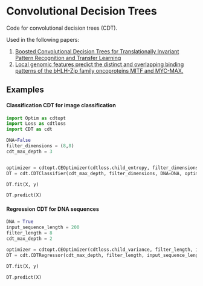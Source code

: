 # Convolutional Decision Trees

Code for convolutional decision trees (CDT).

Used in the following papers:
1. [Boosted Convolutional Decision Trees for Translationally Invariant Pattern Recognition and Transfer Learning](http://www.ccsenet.org/journal/index.php/ijsp/article/view/0/38163)
2. [Local genomic features predict the distinct and overlapping binding patterns of the bHLH-Zip family oncoproteins MITF and MYC-MAX.](https://www.ncbi.nlm.nih.gov/pubmed/30548162)


## Examples

#### Classification CDT for image classification
```python
import Optim as cdtopt
import Loss as cdtloss
import CDT as cdt

DNA=False
filter_dimensions = (8,8)
cdt_max_depth = 3


optimizer = cdtopt.CEOptimizer(cdtloss.child_entropy, filter_dimensions, DNA=DNA)
DT = cdt.CDTClassifier(cdt_max_depth, filter_dimensions, DNA=DNA, optimizer=optimizer)

DT.fit(X, y)

DT.predict(X)
```


#### Regression CDT for DNA sequences
```python
DNA = True
input_sequence_length = 200
filter_length = 8
cdt_max_depth = 2

optimizer = cdtopt.CEOptimizer(cdtloss.child_variance, filter_length, input_sequence_length, DNA=DNA)
DT = cdt.CDTRegressor(cdt_max_depth, filter_length, input_sequence_length, DNA=DNA, optimizer=optimizer)

DT.fit(X, y)

DT.predict(X)
```
